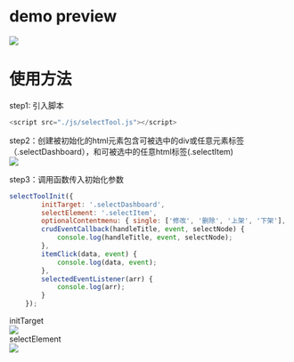 demo preview  
===
![](https://github.com/Chencole/select-tool/blob/master/images/preview.gif)  
  
  
  
使用方法  
===
  
  
step1: 引入脚本  
```javascript
<script src="./js/selectTool.js"></script>
```
step2：创建被初始化的html元素包含可被选中的div或任意元素标签（.selectDashboard），和可被选中的任意html标签(.selectItem)  
![](https://github.com/Chencole/select-tool/blob/master/images/bind.png)  
  
step3：调用函数传入初始化参数  
```javascript
selectToolInit({
        initTarget: '.selectDashboard',
        selectElement: '.selectItem',
        optionalContentmenu: { single: ['修改', '删除', '上架', '下架'], multiple: ['批量删除', '批量上架', '批量下架'] },
        crudEventCallback(handleTitle, event, selectNode) {
            console.log(handleTitle, event, selectNode);
        },
        itemClick(data, event) {
            console.log(data, event);
        },
        selectedEventListener(arr) {
            console.log(arr);
        }
    });
```
initTarget  
![](https://github.com/Chencole/select-tool/blob/master/images/initSelectBox.png)  
selectElement  
![](https://github.com/Chencole/select-tool/blob/master/images/selectItemAndIds.png)  
